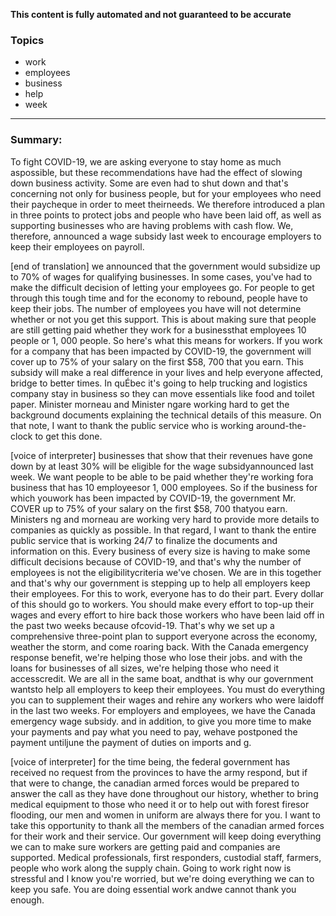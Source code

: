 **This content is fully automated and not guaranteed to be accurate**

### Topics

- work
- employees
- business
- help
- week

---

### Summary:


To fight COVID-19, we are asking everyone to stay home as much aspossible, but these recommendations have had the effect of slowing down business activity.
Some are even had to shut down and that's concerning not only for business people, but for your employees who need their paycheque in order to meet theirneeds.
We therefore introduced a plan in three points to protect jobs and people who have been laid off, as well as supporting businesses who are having problems with cash flow.
We, therefore, announced a wage subsidy last week to encourage employers to keep their employees on payroll.


[end of translation] we announced that the government would subsidize up to 70% of wages for qualifying businesses. In some cases, you've had to make the difficult decision of letting your employees go. For people to get through this tough time and for the economy to rebound, people have to keep their jobs.
The number of employees you have will not determine whether or not you get this support.
This is about making sure that people are still getting paid whether they work for a businessthat employees 10 people or 1, 000 people.
So here's what this means for workers.
If you work for a company that has been impacted by COVID-19, the government will cover up to 75% of your salary on the first $58, 700 that you earn. This subsidy will make a real difference in your lives and help everyone affected, bridge to better times.
In quÉbec it's going to help trucking and logistics company stay in business so they can move essentials like food and toilet paper.
Minister morneau and Minister ngare working hard to get the background documents explaining the technical details of this measure.
On that note, I want to thank the public service who is working around-the-clock to get this done.
 

[voice of interpreter] businesses that show that their revenues have gone down by at least 30% will be eligible for the wage subsidyannounced last week.
We want people to be able to be paid whether they're working fora business that has 10 employeesor 1, 000 employees.
So if the business for which youwork has been impacted by COVID-19, the government Mr. COVER up to 75% of your salary on the first $58, 700 thatyou earn. Ministers ng and morneau are working very hard to provide more details to companies as quickly as possible.
In that regard, I want to thank the entire public service that is working 24/7 to finalize the documents and information on this.
Every business of every size is having to make some difficult decisions because of COVID-19, and that's why the number of employees is not the eligibilitycriteria we've chosen.
We are in this together and that's why our government is stepping up to help all employers keep their employees.
For this to work, everyone has to do their part.
Every dollar of this should go to workers.
You should make every effort to top-up their wages and every effort to hire back those workers who have been laid off in the past two weeks because ofcovid-19. That's why we set up a comprehensive three-point plan to support everyone across the economy, weather the storm, and come roaring back.
With the Canada emergency response benefit, we're helping those who lose their jobs.
and with the loans for businesses of all sizes, we're helping those who need it accesscredit.
We are all in the same boat, andthat is why our government wantsto help all employers to keep their employees.
You must do everything you can to supplement their wages and rehire any workers who were laidoff in the last two weeks.
For employers and employees, we have the Canada emergency wage subsidy.
and in addition, to give you more time to make your payments and pay what you need to pay, wehave postponed the payment untiljune the payment of duties on imports and g.
 

[voice of interpreter] for the time being, the federal government has received no request from the provinces to have the army respond, but if that were to change, the canadian armed forces would be prepared to answer the call as they have done throughout our history, whether to bring medical equipment to those who need it or to help out with forest firesor flooding, our men and women in uniform are always there for you.
I want to take this opportunity to thank all the members of the canadian armed forces for their work and their service.
Our government will keep doing everything we can to make sure workers are getting paid and companies are supported.
Medical professionals, first responders, custodial staff, farmers, people who work along the supply chain.
Going to work right now is stressful and I know you're worried, but we're doing everything we can to keep you safe.
You are doing essential work andwe cannot thank you enough.